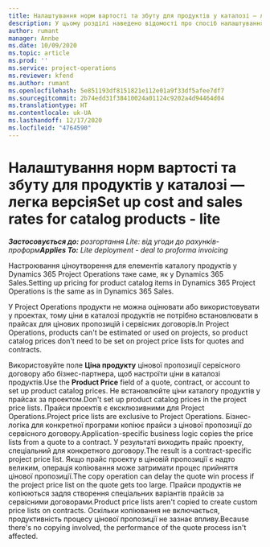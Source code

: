 ```yaml
---
title: Налаштування норм вартості та збуту для продуктів у каталозі — легка версія
description: У цьому розділі наведено відомості про спосіб налаштування норм витрат і збуту для позицій у каталозі продуктів.
author: rumant
manager: Annbe
ms.date: 10/09/2020
ms.topic: article
ms.prod: ''
ms.service: project-operations
ms.reviewer: kfend
ms.author: rumant
ms.openlocfilehash: 5e851193df8151821e112e01a9f33df5afee7df7
ms.sourcegitcommit: 2b74edd31f38410024a01124c9202a4d94464d04
ms.translationtype: HT
ms.contentlocale: uk-UA
ms.lasthandoff: 12/17/2020
ms.locfileid: "4764590"
---
```

# <a name="set-up-cost-and-sales-rates-for-catalog-products---lite"></a><span data-ttu-id="44a4f-103">Налаштування норм вартості та збуту для продуктів у каталозі — легка версія</span><span class="sxs-lookup"><span data-stu-id="44a4f-103">Set up cost and sales rates for catalog products - lite</span></span>

<span data-ttu-id="44a4f-104">_**Застосовується до:** розгортання Lite: від угоди до рахунків-проформ_</span><span class="sxs-lookup"><span data-stu-id="44a4f-104">_**Applies To:** Lite deployment - deal to proforma invoicing_</span></span>


<span data-ttu-id="44a4f-105">Настроювання ціноутворення для елементів каталогу продуктів у Dynamics 365 Project Operations таке саме, як у Dynamics 365 Sales.</span><span class="sxs-lookup"><span data-stu-id="44a4f-105">Setting up pricing for product catalog items in Dynamics 365 Project Operations is the same as in Dynamics 365 Sales.</span></span>

<span data-ttu-id="44a4f-106">У Project Operations продукти не можна оцінювати або використовувати у проектах, тому ціни в каталозі продуктів не потрібно встановлювати в прайсах для цінових пропозицій і сервісних договорів.</span><span class="sxs-lookup"><span data-stu-id="44a4f-106">In Project Operations, products can't be estimated or used on projects, so product catalog prices don't need to be set on project price lists for quotes and contracts.</span></span>

<span data-ttu-id="44a4f-107">Використовуйте поле **Ціна продукту** цінової пропозиції сервісного договору або бізнес-партнера, щоб настроїти ціни в каталозі продуктів.</span><span class="sxs-lookup"><span data-stu-id="44a4f-107">Use the **Product Price** field of a quote, contract, or account to set up product catalog prices.</span></span> <span data-ttu-id="44a4f-108">Не встановлюйте ціни каталогу продуктів у прайсах за проектом.</span><span class="sxs-lookup"><span data-stu-id="44a4f-108">Don't set up product catalog prices in the project price lists.</span></span> <span data-ttu-id="44a4f-109">Прайси проектів є ексклюзивними для Project Operations.</span><span class="sxs-lookup"><span data-stu-id="44a4f-109">Project price lists are exclusive to Project Operations.</span></span> <span data-ttu-id="44a4f-110">Бізнес-логіка для конкретної програми копіює прайси з цінової пропозиції до сервісного договору.</span><span class="sxs-lookup"><span data-stu-id="44a4f-110">Application-specific business logic copies the price lists from a quote to a contract.</span></span> <span data-ttu-id="44a4f-111">У результаті виходить прайс проекту, спеціальний для конкретного договору.</span><span class="sxs-lookup"><span data-stu-id="44a4f-111">The result is a contract-specific project price list.</span></span> <span data-ttu-id="44a4f-112">Якщо прайс проекту в ціновій пропозиції є надто великим, операція копіювання може затримати процес прийняття цінової пропозиції.</span><span class="sxs-lookup"><span data-stu-id="44a4f-112">The copy operation can delay the quote win process if the project price list on the quote gets too large.</span></span> <span data-ttu-id="44a4f-113">Прайси продуктів не копіюються задля створення спеціальних варіантів прайсів за сервісними договорами.</span><span class="sxs-lookup"><span data-stu-id="44a4f-113">Product price lists aren't copied to create custom price lists on contracts.</span></span> <span data-ttu-id="44a4f-114">Оскільки копіювання не включається, продуктивність процесу цінової пропозиції не зазнає впливу.</span><span class="sxs-lookup"><span data-stu-id="44a4f-114">Because there's no copying involved, the performance of the quote process isn't affected.</span></span>
